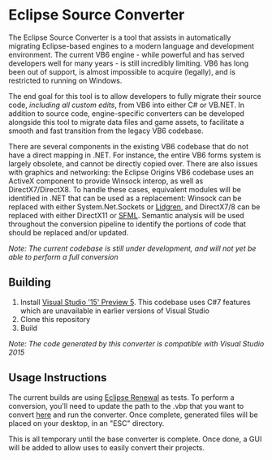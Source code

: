 # Eclipse Source Converter

The Eclipse Source Converter is a tool that assists in automatically migrating Eclipse-based engines to a modern language and development environment. The current VB6 engine - while powerful and has served developers well for many years - is still incredibly limiting. VB6 has long been out of support, is almost impossible to acquire (legally), and is restricted to running on Windows. 

The end goal for this tool is to allow developers to fully migrate their source code, *including all custom edits*, from VB6 into either C# or VB.NET. In addition to source code, engine-specific converters can be developed alongside this tool to migrate data files and game assets, to facilitate a smooth and fast transition from the legacy VB6 codebase. 

There are several components in the existing VB6 codebase that do not have a direct mapping in .NET. For instance, the entire VB6 forms system is largely obsolete, and cannot be directly copied over. There are also issues with graphics and networking: the Eclipse Origins VB6 codebase uses an ActiveX component to provide Winsock interop, as well as DirectX7/DirectX8. To handle these cases, equivalent modules will be identified in .NET that can be used as a replacement: Winsock can be replaced with either System.Net.Sockets or [Lidgren](https://github.com/lidgren/lidgren-network-gen3), and DirectX7/8 can be replaced with either DirectX11 or [SFML](http://www.sfml-dev.org/). Semantic analysis will be used throughout the conversion pipeline to identify the portions of code that should be replaced and/or updated.

*Note: The current codebase is still under development, and will not yet be able to perform a full conversion*

## Building

1. Install [Visual Studio '15' Preview 5](https://aka.ms/vs/15/preview/vs_enterprise). This codebase uses C#7 features which are unavailable in earlier versions of Visual Studio
2. Clone this repository
3. Build

*Note: The code generated by this converter is compatible with Visual Studio 2015*

## Usage Instructions

The current builds are using [Eclipse Renewal](https://eclipseorigins.com/showthread.php?tid=1193) as tests. To perform a conversion, you'll need to update the path to the .vbp that you want to convert [here](https://github.com/Zynato/EclipseSourceConverter/blob/master/EclipseSourceConverter/Program.cs#L16) and run the converter. Once complete, generated files will be placed on your desktop, in an "ESC" directory.

This is all temporary until the base converter is complete. Once done, a GUI will be added to allow uses to easily convert their projects.
